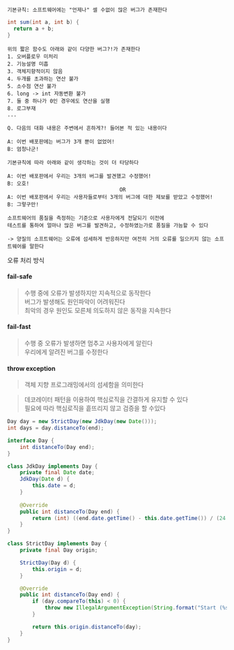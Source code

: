 ```text
기본규칙: 소프트웨어에는 "언제나" 셀 수없이 많은 버그가 존재한다
```
```java
int sum(int a, int b) {
  return a + b;
}
```
```text
위의 짧은 함수도 아래와 같이 다양한 버그?!가 존재한다
1. 오버플로우 미처리
2. 기능설명 미흡
3. 객체지향적이지 않음
4. 두개를 초과하는 연산 불가
5. 소수점 연산 불가
6. long -> int 자동변환 불가
7. 둘 중 하나가 0인 경우에도 연산을 실행
8. 로그부재
...
```

```text
Q. 다음의 대화 내용은 주변에서 흔하게?! 들어본 적 있는 내용이다

A: 이번 배포판에는 버그가 3개 뿐이 없었어!
B: 엄청나군!

기본규칙에 따라 아래와 같이 생각하는 것이 더 타당하다

A: 이번 배포판에서 우리는 3개의 버그를 발견했고 수정했어!
B: 오호!
                                    OR
A: 이번 배포판에서 우리는 사용자들로부터 3개의 버그에 대한 제보를 받았고 수정했어!
B: 그렇구만!
```

```text
소프트웨어의 품질을 측정하는 기준으로 사용자에게 전달되기 이전에 
테스트를 통하여 얼마나 많은 버그를 발견하고, 수정하였는가로 품질을 가늠할 수 있다

-> 양질의 소프트웨어는 오류에 섬세하게 반응하지만 여전히 거의 오류를 일으키지 않는 소프트웨어를 말한다
```

오류 처리 방식

#### fail-safe
> 수행 중에 오류가 발생하지만 지속적으로 동작한다  
> 버그가 발생해도 원인파악이 어려워진다  
> 최악의 경우 원인도 모른체 의도하지 않은 동작을 지속한다

#### fail-fast
> 수행 중 오류가 발생하면 멈추고 사용자에게 알린다  
> 우리에게 알려진 버그를 수정한다

#### throw exception
> 객체 지향 프로그래밍에서의 섬세함을 의미한다

> 데코레이터 패턴을 이용하여 핵심로직을 간결하게 유지할 수 있다  
> 필요에 따라 핵심로직을 흩뜨리지 않고 검증을 할 수있다
```java
Day day = new StrictDay(new JdkDay(new Date()));
int days = day.distanceTo(end);

interface Day {
    int distanceTo(Day end);
}

class JdkDay implements Day {
    private final Date date;
    JdkDay(Date d) {
        this.date = d;
    }
    
    @Override
    public int distanceTo(Day end) {
        return (int) ((end.date.getTime() - this.date.getTime()) / (24 * 60 * 60 * 1_000L));
    }
}

class StrictDay implements Day {
    private final Day origin;

    StrictDay(Day d) {
        this.origin = d;
    }

    @Override
    public int distanceTo(Day end) {
        if (day.compareTo(this) < 0) {
            throw new IllegalArgumentException(String.format("Start (%s) must be earlier than end (%s)", this, end));
        }

        return this.origin.distanceTo(day);
    }
}
```